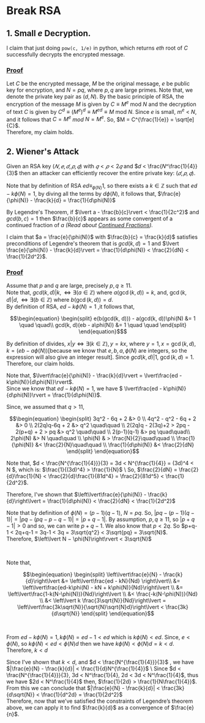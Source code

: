 # Break RSA

## 1. Small $e$ Decryption.
I claim that just doing `pow(c, 1/e)` in python, which returns *eth* root of *C* successfully decrypts the encrypted message.
### <ins>Proof</ins>
Let $C$ be the encrypted message, $M$ be the original message, $e$ be public key for encryption, and $N = pq$, where $p, q$ are large primes. Note that, we denote the private key pair as $(d, N)$. By the basic principle of RSA, the encryption of the message $M$ is given by $C \equiv M^e$ mod $N$ and the decryption of text $C$ is given by $C^{d}\equiv (M^{e})^{d}\equiv M^{ed}\equiv M$ mod $N$.
Since $e$ is small, $m^e$ < $N$, and it follows that $C = M^e$ *mod* $N = M^e$. So, $M = C^{\frac{1}{e}} = \sqrt[e]{C}$. <br> Therefore, my claim holds.

## 2. Wiener's Attack
Given an RSA key $(𝑁, 𝑒, 𝑑, 𝑝, 𝑞)$ with $𝑞 < 𝑝 < 2𝑞$ and $𝑑 < \frac{𝑁^\frac{1}{4}}{3}$ then an attacker can efficiently recover the entire private key: $(𝑑, 𝑝, 𝑞).$ 

Note that by definition of RSA $ed \equiv _{\phi(N)} 1$, so there exists a $k \in \mathbb{Z}$ such that $ed - k\phi(N) = 1$, by diving all the terms by $d\phi(N)$, it follows that, $\frac{e}{\phi(N)} - \frac{k}{d} = \frac{1}{d\phi(N)}$

By Legendre's Theorem, 
if $\lvert a - \frac{b}{c}\rvert < \frac{1}{2c^2}$ and $gcd(b,c)=1$ then $\frac{b}{c}$ appears as some convergent of a continued fraction of $a$ *(Read about [Continued Fractions](https://en.wikipedia.org/wiki/Continued_fraction)).* 


I claim that $a = \frac{e}{\phi(N)}$ with $\frac{b}{c} = \frac{k}{d}$ satisfies preconditions of Legendre's theorem that is $gcd(k,d)=1$ and $\lvert \frac{e}{\phi(N)} - \frac{k}{d}\rvert = \frac{1}{d\phi(N)} < \frac{2}{dN} < \frac{1}{2d^2}$.

### <ins>Proof</ins>

Assume that $p$ and $q$ are large, precisely $p, q \geq 11$.<br>
Note that, $gcd(k,d) | k,  \iff \exists (a \in \mathbb{Z})$ where $a(\gcd(k, d)) = k$, and, $\gcd(k,d) | d,  \iff \exists (b \in \mathbb{Z})$ where  $b(\gcd(k, d)) = d.$
<br> By definition of RSA, $ed - k\phi(N) = 1$ ,it follows that, 
```math
\begin{equation}
    \begin{split}
        e(b(gcd(k, d))) - a(gcd(k, d))\phi(N) &= 1 \quad \quad\\
        gcd(k, d)(eb - a\phi(N)) &= 1 \quad \quad 
    \end{split}
\end{equation}$
```
By definition of divides, $x | y \iff \exists(k \in \mathbb{Z}) 
, y = kx$, where $y = 1, x = \gcd(k,d),  k = (eb-a\phi(N))$[because we know that $e,b,a,\phi(N)$ are integers, so the expression will also give an integer result]. Since $gcd(k,d)|1$, $\gcd(k,d)=1$. <br> Therefore, our claim holds.

Note that, $\lvert\frac{e}{\phi(N)} - \frac{k}{d}\rvert =  \lvert\frac{ed - k\phi(N)}{d\phi(N)}\rvert$. <br> Since we know that $ed - k\phi(N) = 1$, we have $ \lvert\frac{ed - k\phi(N)}{d\phi(N)}\rvert = \frac{1}{d\phi(N)}$. 
<br> 

Since, we assumed that $q>11$,
```math
\begin{equation}
    \begin{split}
        3q^2 - 6q + 2 &> 0  \\
        4q^2 - q^2 - 6q + 2 &> 0 \\
        2(2q)q-6q + 2 &> q^2 \quad\quad \\
        2(2q)q - 2(3q)+2 > 2pq - 2(p+q) + 2 > pq &> q^2 \quad\quad \\
        2(p-1)(q-1) &> pq \quad\quad\\
        2\phi(N) &> N \quad\quad \\
        \phi(N) & > \frac{N}{2}\quad\quad \\
        \frac{1}{\phi(N)} &< \frac{2}{N}\quad\quad \\
         \frac{1}{d\phi(N)} &< \frac{2}{dN} 
    \end{split}
\end{equation}
```
Note that, $d < \frac{N^{\frac{1}{4}}}{3} = 3d < N^{\frac{1}{4}} = (3d)^4 < N $, which is: $`\frac{1}{(3d)^4} > \frac{1}{N}`$ \\
So, $\frac{2}{dN} = \frac{2}{d}\frac{1}{N} < \frac{2}{d}\frac{1}{81d^4} = \frac{2}{81d^5} < \frac{1}{2d^2}$. 

Therefore, I've shown that $\left\lvert\frac{e}{\phi(N)} - \frac{k}{d}\right\lvert = \frac{1}{d\phi(N)} < \frac{2}{dN} < \frac{1}{2d^2}$ 

Note that by definition of $\phi(N) = (p-1)(q-1)$, $N=pq$. 
So, $|pq - (p-1)(q-1)| = |pq-(pq-p-q-1)| = |p+q-1|$. By assumption, $p,q  \geq 11$, so $|p+q-1| > 0$ and so, we can write $p+q-1$. We also know that $p < 2q$. So $p+q-1 < 2q+q-1 = 3q-1 < 3q = 3\sqrt{q^2} < 3\sqrt{pq} = 3\sqrt{N}$.<br>
Therefore, $\left\lvert N − \phi(N)\right\rvert < 3\sqrt{N}$

<br>

Note that,
```math
\begin{equation}
 \begin{split}
    \left\lvert\frac{e}{N} - \frac{k}{d}\right\lvert &= \left\lvert\frac{ed - kN}{Nd} \right\lvert\\
    &= \left\lvert\frac{ed-k\phi(N) - kN + k\phi(N)}{Nd}\right\lvert \\
    &= \left\lvert\frac{1-k(N-\phi(N))}{Nd}\right\lvert  \\
    &< \frac{-k(N-\phi(N))}{Nd} \\
       &< \left\lvert k \frac{3\sqrt{N}}{Nd}\right\lvert 
       = \left\lvert\frac{3k\sqrt{N}}{\sqrt{N}\sqrt{N}d}\right\lvert  
       < \frac{3k}{d\sqrt{N}}
     \end{split}
\end{equation}
```
<br>

From $ed - k\phi(N)=1, k\phi(N) = ed - 1 < ed$ which is $k\phi(N) < ed$. Since, $e < \phi(N)$, so $k\phi(N) < ed < \phi(N)d$ then we have $k\phi(N) < \phi(N)d = k < d$.<br>
Therefore, $k < d$


Since I've shown that $k < d$, and $d < \frac{N^{\frac{1}{4}}}{3}$ , we have $|\frac{e}{N} - \frac{k}{d}| < \frac{1}{d}N^{\frac{1}{4}}$ \\
Since $d < \frac{N^{\frac{1}{4}}}{3}, 3d < N^\frac{1}{4}, 2d < 3d < N^\frac{1}{4}$, thus we have $2d < N^\frac{1}{4}$ then, $\frac{1}{2d} > \frac{1}{N\frac{1}{4}}$. <br>From this we can conclude that $|\frac{e}{N} - \frac{k}{d}| < \frac{3k}{d\sqrt{N}} < \frac{1}{d^2d} = \frac{1}{2d^2}$ <br>
Therefore, now that we’ve satisfied the constraints of Legendre’s theorem above, we can apply it to find $\frac{k}{d}$ as a convergence of $\frac{e}{n}$.
